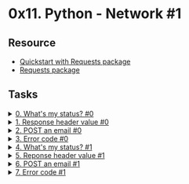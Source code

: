 # 0x11. Python - Network #1 

## Resource

- [Quickstart with Requests package](https://docs.python.org/3/howto/urllib2.html)
- [Requests package](https://docs.python-requests.org/en/master/)

## Tasks

<details>
<summary><a href="./0-hbtn_status.py">0. What's my status? #0</a></summary><br>
<a href='https://postimages.org/' target='_blank'><img src='https://i.postimg.cc/6QWKW73K/image.png' border='0' alt='image'/></a>
</details>

<details>
<summary><a href="./1-hbtn_header.py">1. Response header value #0</a></summary><br>
<a href='https://postimages.org/' target='_blank'><img src='https://i.postimg.cc/R0vmSgdq/image.png' border='0' alt='image'/></a>
</details>

<details>
<summary><a href="./2-post_email.py">2. POST an email #0</a></summary><br>
<a href='https://postimages.org/' target='_blank'><img src='https://i.postimg.cc/MHhrrGHg/image.png' border='0' alt='image'/></a>
</details>

<details>
<summary><a href="./3-error_code.py">3. Error code #0</a></summary><br>
<a href='https://postimages.org/' target='_blank'><img src='https://i.postimg.cc/cLrd4Lhx/image.png' border='0' alt='image'/></a>
</details>

<details>
<summary><a href="./4-hbtn_status.py">4. What's my status? #1</a></summary><br>
<a href='https://postimages.org/' target='_blank'><img src='https://i.postimg.cc/sg4fNNTS/image.png' border='0' alt='image'/></a>
</details>

<details>
<summary><a href="./5-hbtn_header.py">5. Reponse header value #1</a></summary><br>
<a href='https://postimages.org/' target='_blank'><img src='https://i.postimg.cc/Bn5FqNnc/image.png' border='0' alt='image'/></a>
</details>

<details>
<summary><a href="./6-post_email.py">6. POST an email #1</a></summary><br>
<a href='https://postimages.org/' target='_blank'><img src='https://i.postimg.cc/x1G6WvrB/image.png' border='0' alt='image'/></a>
</details>

<details>
<summary><a href="./7-error_code.py">7. Error code #1</a></summary><br>
<a href='https://postimages.org/' target='_blank'><img src='https://i.postimg.cc/fT0s0TpB/image.png' border='0' alt='image'/></a>
</details>
